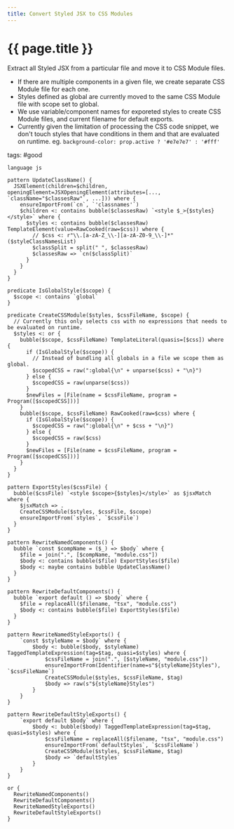 ```yaml
---
title: Convert Styled JSX to CSS Modules
---
```


# {{ page.title }}

Extract all Styled JSX from a particular file and move it to CSS Module files.
- If there are multiple components in a given file, we create separate CSS Module file for each one.
- Styles defined as global are currently moved to the same CSS Module file with scope set to global.
- We use variable/component names for exporeted styles to create CSS Module files, and current filename for default exports.
- Currently given the limitation of processing the CSS code snippet, we don't touch styles that have conditions in them and that are evaluated on runtime. eg. `background-color: prop.active ? '#e7e7e7' : '#fff'`

tags: #good

```grit
language js

pattern UpdateClassName() {
  JSXElement(children=$children, openingElement=JSXOpeningElement(attributes=[..., `className="$classesRaw"`, ...])) where {
    ensureImportFrom(`cn`, `'classnames'`)
    $children <: contains bubble($classesRaw) `<style $_>{$styles}</style>` where {
      $styles <: contains bubble($classesRaw) TemplateElement(value=RawCooked(raw=$css)) where {
        // $css <: r"\\.[a-zA-Z_\\-][a-zA-Z0-9_\\-]*"($styleClassNamesList)
        $classSplit = split(" ", $classesRaw)
        $classesRaw => `cn($classSplit)`
      }
    }
  }
}

predicate IsGlobalStyle($scope) {
  $scope <: contains `global`
}

predicate CreateCSSModule($styles, $cssFileName, $scope) {
  // Currently this only selects css with no expressions that needs to be evaluated on runtime.
  $styles <: or {
    bubble($scope, $cssFileName) TemplateLiteral(quasis=[$css]) where {
      if (IsGlobalStyle($scope)) {
        // Instead of bundling all globals in a file we scope them as global.
        $scopedCSS = raw(":global{\n" + unparse($css) + "\n}")
      } else {
        $scopedCSS = raw(unparse($css))
      }
      $newFiles = [File(name = $cssFileName, program = Program([$scopedCSS]))]
    }
    bubble($scope, $cssFileName) RawCooked(raw=$css) where {
      if (IsGlobalStyle($scope)) {
        $scopedCSS = raw(":global{\n" + $css + "\n}")
      } else {
        $scopedCSS = raw($css)
      }
      $newFiles = [File(name = $cssFileName, program = Program([$scopedCSS]))]
    }
  }
} 

pattern ExportStyles($cssFile) {
  bubble($cssFile) `<style $scope>{$styles}</style>` as $jsxMatch where {
    $jsxMatch => .
    CreateCSSModule($styles, $cssFile, $scope)
    ensureImportFrom(`styles`, `$cssFile`)
  }
}

pattern RewriteNamedComponents() {
  bubble `const $compName = ($_) => $body` where {
    $file = join(".", [$compName, "module.css"])
    $body <: contains bubble($file) ExportStyles($file)
    $body <: maybe contains bubble UpdateClassName()
  }
}

pattern RewriteDefaultComponents() {
  bubble `export default () => $body` where {
    $file = replaceAll($filename, "tsx", "module.css")
    $body <: contains bubble($file) ExportStyles($file)
  }
}

pattern RewriteNamedStyleExports() {
    `const $styleName = $body` where {
        $body <: bubble($body, $styleName) TaggedTemplateExpression(tag=$tag, quasi=$styles) where {
            $cssFileName = join(".", [$styleName, "module.css"])
            ensureImportFrom(Identifier(name=s"${styleName}Styles"), `$cssFileName`)
            CreateCSSModule($styles, $cssFileName, $tag)
            $body => raw(s"${styleName}Styles")
        }
    }
}

pattern RewriteDefaultStyleExports() {
    `export default $body` where {
        $body <: bubble($body) TaggedTemplateExpression(tag=$tag, quasi=$styles) where {
            $cssFileName = replaceAll($filename, "tsx", "module.css")
            ensureImportFrom(`defaultStyles`, `$cssFileName`)
            CreateCSSModule($styles, $cssFileName, $tag)
            $body => `defaultStyles`
        }
    }
}

or {
  RewriteNamedComponents()
  RewriteDefaultComponents()
  RewriteNamedStyleExports()
  RewriteDefaultStyleExports()
}
```

